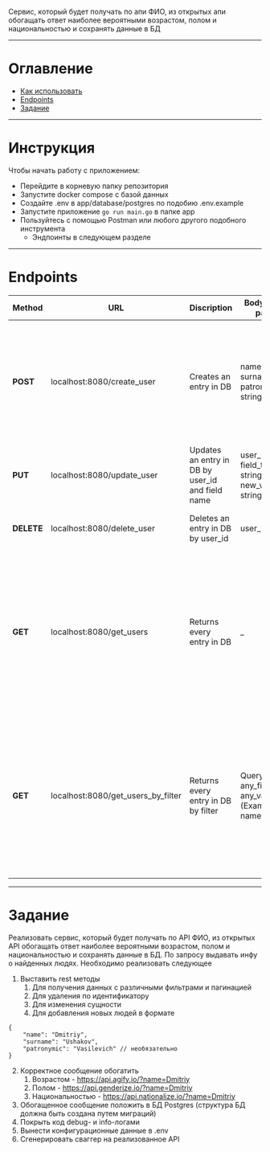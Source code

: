 Сервис, который будет получать по апи ФИО, из открытых апи обогащать ответ наиболее вероятными возрастом, полом и национальностью и сохранять данные в БД
___
# Оглавление
- [Как использовать](#Инструкция)
- [Endpoints](#endpoints)
- [Задание](#задание)
___
# Инструкция 
Чтобы начать работу с приложением:
- Перейдите в корневую папку репозитория
- Запустите docker compose с базой данных
- Создайте .env в app/database/postgres по подобию .env.example
- Запустите приложение `go run main.go` в папке app
- Пользуйтесь с помощью Postman или любого другого подобного инструмента
    - Эндпоинты в следующем разделе
___
# Endpoints
|Method| URL |Discription| Body / Query params| Result|
|------|-----|--------|-------|------|
|**POST**| localhost:8080/create_user | Creates an entry in DB| name: string <br> surname: string <br> patronymic: string|  JSON {<br>name: string <br> surname: string <br> patronymic: string <br> age: int <br> gender: string <br> nationality: string<br>}|
|**PUT**| localhost:8080/update_user | Updates an entry in DB by user_id and field name| user_id: int <br> field_to_update: string <br> new_value: string|  JSON {<br> message: string<br>}|
|**DELETE**| localhost:8080/delete_user | Deletes an entry in DB by user_id| user_id: int |  JSON {<br> message: string<br>}|
|**GET**| localhost:8080/get_users | Returns every entry in DB| _ |  JSON { <br>{<br>"UserID": int,<br>"Name": string,<br>"Surname": string,<br>"Patronymic": string,<br>"Age": int,<br>"Gender": string,<br>"Nationality": string<br>}<br>}|
|**GET**| localhost:8080/get_users_by_filter | Returns every entry in DB by filter| Query: <br> any_filter: any_value (Example: name: Denis)|  JSON { <br>{<br>"UserID": int,<br>"Name": string,<br>"Surname": string,<br>"Patronymic": string,<br>"Age": int,<br>"Gender": string,<br>"Nationality": string<br>}<br>}|
___
# Задание
Реализовать сервис, который будет получать по API ФИО, из открытых API обогащать
ответ наиболее вероятными возрастом, полом и национальностью и сохранять данные в
БД. По запросу выдавать инфу о найденных людях. Необходимо реализовать следующее
1. Выставить rest методы
    1. Для получения данных с различными фильтрами и пагинацией
    2. Для удаления по идентификатору
    3. Для изменения сущности
    4. Для добавления новых людей в формате
```
{
    "name": "Dmitriy",
    "surname": "Ushakov",
    "patronymic": "Vasilevich" // необязательно
}
```

2. Корректное сообщение обогатить
    1. Возрастом - https://api.agify.io/?name=Dmitriy
    2. Полом - https://api.genderize.io/?name=Dmitriy
    3. Национальностью - https://api.nationalize.io/?name=Dmitriy
3. Обогащенное сообщение положить в БД Postgres (структура БД должна быть создана
путем миграций)
4. Покрыть код debug- и info-логами
5. Вынести конфигурационные данные в .env
6. Сгенерировать сваггер на реализованное API
